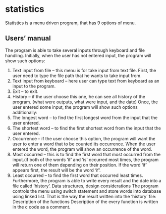 # statistics
Statistics is a menu driven program, that has 9 options of menu. 
## Users’ manual 
 The program is able to take several inputs through keyboard and file handling. Initially, when the user 
has not entered input, the program will show such options: 
1. Text input from file – this menu is for take input from text file. First, the user need to type the 
   file path that he wants to take input from. 
2. Text input from keyboard – here user can type text from keyboard as an input to the program. 
0. Exit – to exit. 
8. History – if the user choose this one, he can see all history of the program. (what were outputs, 
   what were input, and the date) 
   Once, the user entered some input, the program will show such options additionally: 
3. The longest word – to find the first longest word from the input that the user entered. 
4. The shortest word – to find the first shortest word from the input that the user entered. 
5. Occurrence – if the user choose this option, the program will want the user to enter a word that 
   to be counted its occurrence. When the user entered the word, the program will show an 
   occurrence of the word. 
6. Most occurred – this is to find the first word that most occurred from the input.(if both of the 
   words ‘if’ and ‘is’ occurred most times, the program will return one of them depending on their 
   position. If the word ‘if’ appears first, the result will be the word ‘if’. 
7. Least occurred – to find the first word that occurred least times. 
Furthermore, the program is able to write every result and the date into a file called ‘history’. 
Data structures, design considerations 
The program controls the menu using switch statement and store words into database using linked list. 
That is the way the result written into the ‘history’ file: 
Description of the functions 
Description of the every function is written in the c code as a comment.
